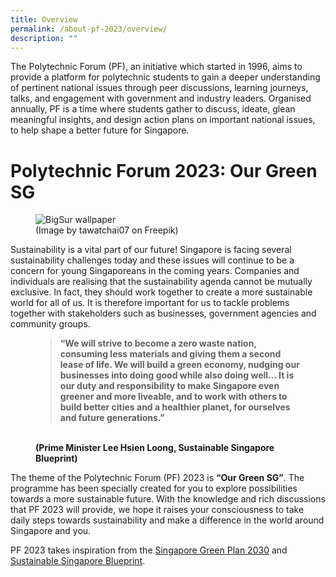 ```yaml
---
title: Overview
permalink: /about-pf-2023/overview/
description: ""
---
```

The Polytechnic Forum (PF), an initiative which started in 1996, aims to provide a platform for polytechnic students to gain a deeper understanding of pertinent national issues through peer discussions, learning journeys, talks, and engagement with government and industry leaders. Organised annually, PF is a time where students gather to discuss, ideate, glean meaningful insights, and design action plans on important national issues, to help shape a better future for Singapore.

# **Polytechnic Forum 2023: Our Green SG**

<figure>
<img alt="BigSur wallpaper" src="https://hosting.photobucket.com/images/i/tracyng81/Overview_6bzubyvzrnbs2KfqUvMA1A.jpg?width=590&amp;height=590&amp;fit=bounds">
<figcaption>(Image by tawatchai07 on Freepik)</figcaption>
</figure>
		
Sustainability is a vital part of our future! Singapore is facing several sustainability challenges today and these issues will continue to be a concern for young Singaporeans in the coming years. Companies and individuals are realising that the sustainability agenda cannot be mutually exclusive. In fact, they should work together to create a more sustainable world for all of us. It is therefore important for us to tackle problems together with stakeholders such as businesses, government agencies and community groups.

<figure>
<blockquote>

<strong>“We will strive to become a zero waste nation, consuming less materials and giving them a second lease of life. We will build a green economy, nudging our businesses into doing good while also doing well… It is our duty and responsibility to make Singapore even greener and more liveable, and to work with others to build better cities and a healthier planet, for ourselves and future generations.”

</strong></blockquote><strong>
<br>
(Prime Minister Lee Hsien Loong, Sustainable Singapore Blueprint)
</strong></figure>

The theme of the Polytechnic Forum (PF) 2023 is **“Our Green SG”**. The programme has been specially created for you to explore possibilities towards a more sustainable future. With the knowledge and rich discussions that PF 2023 will provide, we hope it raises your consciousness to take daily steps towards sustainability and make a difference in the world around Singapore and you.

PF 2023 takes inspiration from the [Singapore Green Plan 2030](https://www.greenplan.gov.sg/) and [Sustainable Singapore Blueprint](https://www.nccs.gov.sg/media/publications/sustainable-singapore-blueprint).